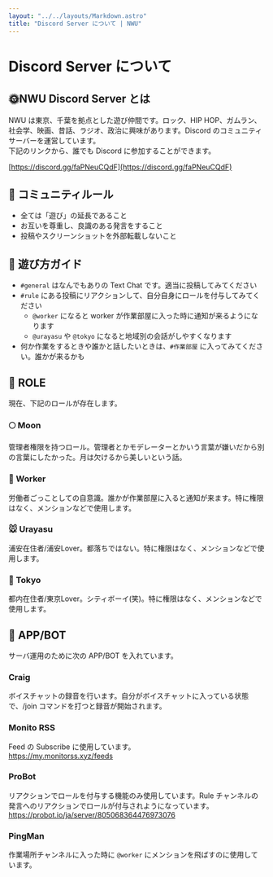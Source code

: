 ```yaml
---
layout: "../../layouts/Markdown.astro"
title: "Discord Server について | NWU"
---
```


# Discord Server について

## 🌞NWU Discord Server とは

NWU は東京、千葉を拠点とした遊び仲間です。ロック、HIP HOP、ガムラン、社会学、映画、昔話、ラジオ、政治に興味があります。Discord のコミュニティサーバーを運営しています。  
下記のリンクから、誰でも Discord に参加することができます。

[https://discord.gg/faPNeuCQdF](https://discord.gg/faPNeuCQdF)

## 🔰 コミュニティルール

- 全ては「遊び」の延長であること
- お互いを尊重し、良識のある発言をすること
- 投稿やスクリーンショットを外部転載しないこと

## 🏃 遊び方ガイド

- `#general` はなんでもありの Text Chat です。適当に投稿してみてください
- `#rule` にある投稿にリアクションして、自分自身にロールを付与してみてください
  - `@worker` になると worker が作業部屋に入った時に通知が来るようになります
  - `@urayasu` や `@tokyo` になると地域別の会話がしやすくなります
- 何か作業をするときや誰かと話したいときは、`#作業部屋` に入ってみてください。誰かが来るかも

## 🤖 ROLE

現在、下記のロールが存在します。

### 🌕 Moon

管理者権限を持つロール。管理者とかモデレーターとかいう言葉が嫌いだから別の言葉にしたかった。月は欠けるから美しいという話。

### 👷 Worker

労働者ごっことしての自意識。誰かが作業部屋に入ると通知が来ます。特に権限はなく、メンションなどで使用します。

### 🐭 Urayasu

浦安在住者/浦安Lover。都落ちではない。特に権限はなく、メンションなどで使用します。

### 🗼 Tokyo

都内在住者/東京Lover。シティボーイ(笑)。特に権限はなく、メンションなどで使用します。

## 🤖 APP/BOT

サーバ運用のために次の APP/BOT を入れています。

### Craig

ボイスチャットの録音を行います。自分がボイスチャットに入っている状態で、/join コマンドを打つと録音が開始されます。

### Monito RSS

Feed の Subscribe に使用しています。  
https://my.monitorss.xyz/feeds

### ProBot

リアクションでロールを付与する機能のみ使用しています。Rule チャンネルの発言へのリアクションでロールが付与されようになっています。  
https://probot.io/ja/server/805068364476973076

### PingMan

作業場所チャンネルに入った時に `@worker` にメンションを飛ばすのに使用しています。
